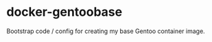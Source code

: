 docker-gentoobase
=================

Bootstrap code / config for creating my base Gentoo container image.
